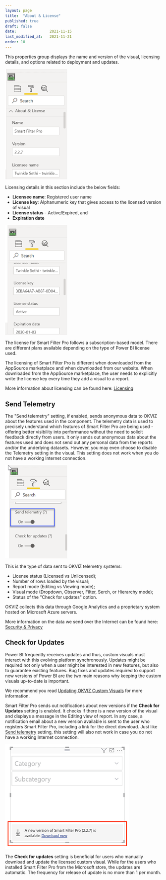 ```yaml
---
layout: page
title:  "About & License"
published: true
draft: false
date:               2021-11-15
last_modified_at:   2021-11-21
order: 10
---
```

This properties group displays the name and version of the visual, licensing details, and options related to deployment and updates.

<img src="images/about/image1.png" width="200">

Licensing details in this section include the below fields:

-	**Licensee name**: Registered user name
-	**License key**: Alphanumeric key that gives access to the licensed version of visual
-	**License status** - Active/Expired, and 
-	**Expiration date**
 
<img src="images/about/image2.png" width="200">

The license for Smart Filter Pro follows a subscription-based model. There are different plans available depending on the type of Power BI license used. 

The licensing of Smart Filter Pro is different when downloaded from the AppSource marketplace and when downloaded from our website. When downloaded from the AppSource marketplace, the user needs to explicitly write the license key every time they add a visual to a report. 

More information about licensing can be found here: [Licensing](../general/licensing)

## Send Telemetry

The "Send telemetry" setting, if enabled, sends anonymous data to OKVIZ about the features used in the component. The telemetry data is used to precisely understand which features of Smart Filter Pro are being used - offering better visibility into performance without the need to solicit feedback directly from users. It only sends out anonymous data about the features used and does not send out any personal data from the reports and/or the underlying datasets. However, you may even choose to disable the Telemetry setting in the visual. This setting does not work when you do not have a working Internet connection.

<img src="images/about/image3.png" width="200">

This is the type of data sent to OKVIZ telemetry systems:
- License status (Licensed vs Unlicensed);
- Number of rows loaded by the visual;
- Report mode (Editing vs Viewing mode);
- Visual mode (Dropdown, Observer, Filter, Serch, or Hierarchy mode);
- Status of the "Check for updates" option.

OKVIZ collects this data through Google Analytics and a proprietary system hosted on Microsoft Azure servers.

More information on the data we send over the Internet can be found here: [Security & Privacy](../general/security)

## Check for Updates

Power BI frequently receives updates and thus, custom visuals must interact with this evolving platform synchronously. Updates might be required not only when a user might be interested in new features, but also to guarantee existing features. Bug fixes and updates required to support new versions of Power BI are the two main reasons why keeping the custom visuals up-to-date is important.

We recommend you read [Updating OKVIZ Custom Visuals](../general/updating) for more information.


Smart Filter Pro sends out notifications about new versions if the **Check for Updates** setting is enabled. It checks if there is a new version of the visual and displays a message in the Editing view of report. In any case, a notification email about a new version available is sent to the user who registers Smart Filter Pro, including a link for the direct download. Just like [Send telemetry](#send-telemetry) setting, this setting will also not work in case you do not have a working Internet connection.
 
<img src="images/about/check-for-updates.png" width="400">

The **Check for updates** setting is beneficial for users who manually download and update the licensed custom visual. While for the users who installed Smart Filter Pro from the Microsoft store, the updates are automatic. The frequency for release of update is no more than 1 per month. 